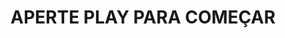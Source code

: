 <h1>APERTE PLAY PARA COMEÇAR
<imag scr = https://br.freepik.com/fotos-gratis/uma-pintura-de-um-lago-de-montanha-com-uma-montanha-ao-fundo_40965130.htm#query=papel%20de%20parede%204k&position=0&from_view=keyword&track=ais&uuid=b4198362-970b-40e3-81e3-c61e1505f49e>
